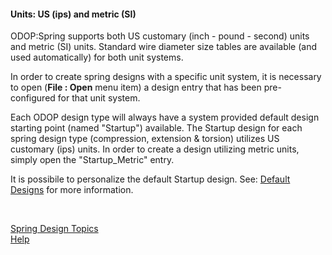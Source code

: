 #### Units: US (ips) and metric (SI)

ODOP:Spring supports both US customary (inch - pound - second) units and metric (SI) units.
Standard wire diameter size tables are available (and used automatically) for both unit systems.

In order to create spring designs with a specific unit system, it is necessary to open 
 (**File : Open** menu item) a design entry that has been pre-configured for that unit system.

Each ODOP design type will always have a system provided default design starting point (named "Startup") available.
The Startup design for each spring design type (compression, extension & torsion) utilizes US customary (ips) units.
In order to create a design utilizing metric units, simply open the "Startup_Metric" entry.   

It is possibile to personalize the default Startup design. 
See: [Default Designs](./defaultDesigns) for more information.

&nbsp;
  
[Spring Design Topics](./)   
[Help](../)   

